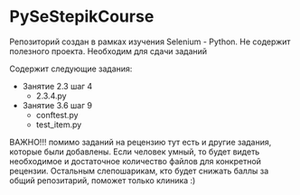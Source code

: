 # PySeStepikCourse

Репозиторий создан в рамках изучения Selenium - Python. Не содержит полезного проекта.
Необходим для сдачи заданий

Содержит следующие задания:
- Занятие 2.3 шаг 4
    - 2.3.4.py
- Занятие 3.6 шаг 9
    - conftest.py
    - test_item.py
    
ВАЖНО!!!
помимо заданий на рецензию тут есть и другие задания, которые были добавлены. Если человек умный, то будет видеть необходимое и достаточное количество файлов для конкретной рецензии. Остальным слепошарикам, кто будет снижать баллы за общий репозитарий, поможет только клиника :)